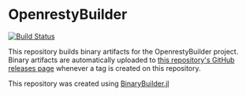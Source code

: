 # OpenrestyBuilder

[![Build Status](https://travis-ci.org/tanmaykm/OpenrestyBuilder.svg?branch=master)](https://travis-ci.org/tanmaykm/OpenrestyBuilder)

This repository builds binary artifacts for the OpenrestyBuilder project. Binary artifacts are automatically uploaded to
[this repository's GitHub releases page](https://github.com/tanmaykm/OpenrestyBuilder/releases) whenever a tag is created
on this repository.

This repository was created using [BinaryBuilder.jl](https://github.com/JuliaPackaging/BinaryBuilder.jl)
